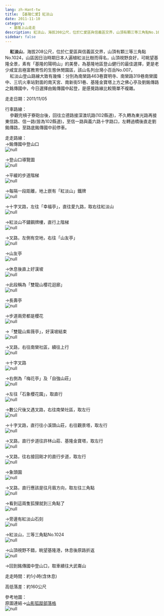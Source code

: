 ```yaml
---
lang: zh-Hant-tw
title: 【基隆仁愛】紅淡山
date: 2011-11-10
category: 
  - 基隆上山走走
description: 紅淡山，海拔208公尺，位於仁愛區與信義區交界，山頂有顆三等三角點No.1024，山區因日治時期日本人遍植紅淡比樹而得名，山頂視野良好，可眺望基隆全景，素有「基隆的陽明山」的美譽，為基隆地區登山健行的最佳選擇，更是老少咸宜且極富教育性的生態休閒園區，該山名列台灣小百岳No.007。 紅淡山登山路線大致有幾條：分別為南榮路463巷寶明寺、南榮路319巷南榮國中、三坑火車站對面的南天宮、南新街51巷、基隆金寶塔上方之佛心亭及劉銘傳路之銘傳國中，今日選擇由銘傳國中起登，是感覺路線比較簡單不複雜。
sidebar: false
---
```


    **紅淡山**，海拔208公尺，位於仁愛區與信義區交界，山頂有顆三等三角點No.1024，山區因日治時期日本人遍植紅淡比樹而得名，山頂視野良好，可眺望基隆全景，素有「基隆的陽明山」的美譽，為基隆地區登山健行的最佳選擇，更是老少咸宜且極富教育性的生態休閒園區，該山名列台灣小百岳No.007。  
    紅淡山登山路線大致有幾條：分別為南榮路463巷寶明寺、南榮路319巷南榮國中、三坑火車站對面的南天宮、南新街51巷、基隆金寶塔上方之佛心亭及劉銘傳路之銘傳國中，今日選擇由銘傳國中起登，是感覺路線比較簡單不複雜。

走走日期：2011/11/05

行車路線：  
    參觀完槓子寮砲台後，回往立德路接深澳坑路(102縣道)，不久轉為東光路再接東信路、信一路(皆為102縣道)，至信一路與義六路十字路口，左轉過橋後直走劉銘傳路，至路底銘傳國中前停車。

走走路線：  
→銘傳國中登山口  
![null](image/201995948_l.jpg)

→登山口導覽圖  
![null](image/201995955_l.jpg)

→平緩的步道階梯  
![null](image/201995961_l.jpg)

→每隔一段距離，地上嵌有「紅淡山」鐵牌  
![null](image/201995966_l.jpg)

→十字叉路，左往「幸福亭」，直往愛九路，取右往紅淡山  
![null](image/201995976_l.jpg)

→紅淡山不鏽鋼牌樓，直行上階梯  
![null](image/201995983_l.jpg)

→叉路，左側有空地，右往「山友亭」  
![null](image/201995991_l.jpg)

→山友亭  
![null](image/201996001_l.jpg)

→休息後直上好漢坡  
![null](image/201996013_l.jpg)

→此段稱為「雙龍山櫻花迴廊」  
![null](image/201996029_l.jpg)

→長壽亭  
![null](image/201996044_l.jpg)

→步道兩旁都是櫻花  
![null](image/201996057_l.jpg)

→「雙龍山紫薇亭」，好漢坡結束  
![null](image/201996060_l.jpg)

→叉路，右往南榮社區，續往上行  
![null](image/201996071_l.jpg)

→十字叉路  
![null](image/201996083_l.jpg)

→右側為「梅花亭」及「自強山莊」  
![null](image/201996093_l.jpg)

→左往「石象櫻花園」，取直行  
![null](image/201996105_l.jpg)

→數公尺後又遇叉路，右往南榮社區，取左行  
![null](image/201996113_l.jpg)

→十字叉路，直行往小溪頭山莊，右往觀景塔，取左行  
![null](image/201996122_l.jpg)

→叉路，直行步道往許林山莊、基隆金寶塔，取左行  
![null](image/201996135_l.jpg)

→叉路，往右接回剛才的直行步道，取左行  
![null](image/201996152_l.jpg)

→象頭園  
![null](image/201996172_l.jpg)

→叉路，直行應該是往月眉方向，取左往三角點  
![null](image/201996191_l.jpg)

→看到這兩隻狐狸就到三角點了  
![null](image/201996203_l.jpg)

→旁邊有紅淡山石刻  
![null](image/201996212_l.jpg)

→紅淡山，三等三角點No.1024  
![null](image/201996221_l.jpg)

→山頂視野不錯，眺望基隆港，休息後原路折返  
![null](image/201995942_l.jpg)

→回到銘傳國中登山口，取車續往大武崙山

走走時間：約1小時(含休息)

高低落差：約160公尺

參考地圖：  
原圖連結→[山影狐蹤部落格](http://tw.myblog.yahoo.com/fuli1961/article?mid=3627&prev=3476&next=3598)  
![null](image/201996273_l.jpg)